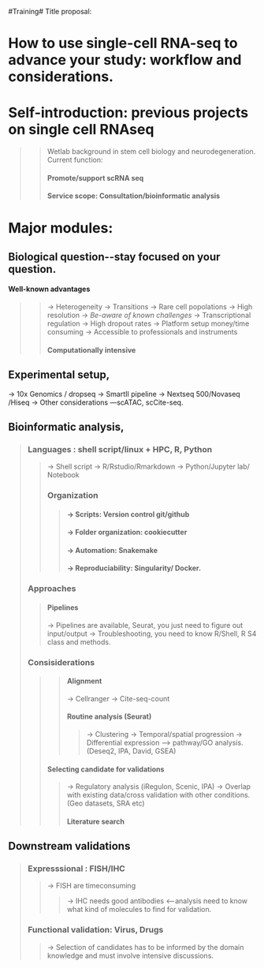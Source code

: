 #Training#
Title proposal: 
# How to use single-cell RNA-seq to advance your study: workflow and considerations. 

# Self-introduction: previous projects on single cell RNAseq
>> Wetlab background in stem cell biology and neurodegeneration.
Current function: 
>> #### Promote/support scRNA seq 
>> #### Service scope: Consultation/bioinformatic analysis

# Major modules: 
## Biological question--stay focused on your question. 
#### Well-known advantages
>> -> Heterogeneity
>> -> Transitions 
>> -> Rare cell popolations
>> -> High resolution
>> -> _Be-aware of known challenges_
>> -> Transcriptional regulation
>> -> High dropout rates
>> -> Platform setup money/time consuming
>> -> Accessible to professionals and instruments
>> #### Computationally intensive
## Experimental setup, 
-> 10x Genomics / dropseq
-> SmartII pipeline
-> Nextseq 500/Novaseq /Hiseq
-> Other considerations —scATAC, scCite-seq.
## Bioinformatic analysis, 
> ### Languages : shell script/linux + HPC, R, Python
>> -> Shell script
>> -> R/Rstudio/Rmarkdown
>> -> Python/Jupyter lab/ Notebook
>> ### Organization
>>> ####  -> Scripts: Version control git/github
>>> #### -> Folder organization: cookiecutter
>>> #### -> Automation: Snakemake
>>> #### -> Reproduciability: Singularity/ Docker.
> ### Approaches
>> #### Pipelines
>> -> Pipelines are available, Seurat, you just need to figure out input/output
>> -> Troubleshooting, you need to know R/Shell, R S4 class and methods.
> ### Consisiderations 
>>> #### Alignment
>>> -> Cellranger
>>> -> Cite-seq-count
>>> #### Routine analysis (Seurat)
>>>> -> Clustering
>>>> -> Temporal/spatial progression
>>>> -> Differential expression —> pathway/GO analysis. (Deseq2, IPA, David, GSEA)
>> #### Selecting candidate for validations
>>> -> Regulatory analysis (iRegulon, Scenic, IPA) 
>>> -> Overlap with existing data/cross validation with other conditions. (Geo datasets, SRA etc)
>>> #### Literature search
## Downstream validations
> ### Expresssional : FISH/IHC
>> -> FISH are timeconsuming 
>>> -> IHC needs good antibodies <--analysis need to know what kind of molecules to find for validation.
> ### Functional validation: Virus, Drugs
>> -> Selection of candidates has to be informed by the domain knowledge and must involve intensive discussions. 



